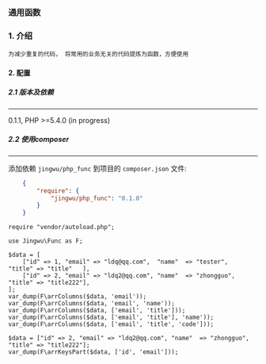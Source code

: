### 通用函数

### 1. 介绍
```
为减少重复的代码， 将常用的业务无关的代码提炼为函数，方便使用
```


#### 2. 配置

##### 2.1 版本及依赖
-----------------------
0.1.1, PHP >=5.4.0 (in progress)

##### 2.2 使用composer
-----
添加依赖 ``jingwu/php_func`` 到项目的 ``composer.json`` 文件:
```json
    {
        "require": {
            "jingwu/php_func": "0.1.0"
        }
    }
```

```
require "vendor/autoload.php";

use Jingwu\Func as F;

$data = [
    ["id" => 1, "email" => "ldq@qq.com",  "name"  => "tester",   "title" => "title"   ],
    ["id" => 2, "email" => "ldq2@qq.com", "name"  => "zhongguo", "title" => "title222"],
];
var_dump(F\arrColumns($data, 'email'));
var_dump(F\arrColumns($data, 'email', 'name'));
var_dump(F\arrColumns($data, ['email', 'title']));
var_dump(F\arrColumns($data, ['email', 'title'], 'name'));
var_dump(F\arrColumns($data, ['email', 'title', 'code']));

$data = ["id" => 2, "email" => "ldq2@qq.com", "name"  => "zhongguo", "title" => "title222"];
var_dump(F\arrKeysPart($data, ['id', 'email']));
```

